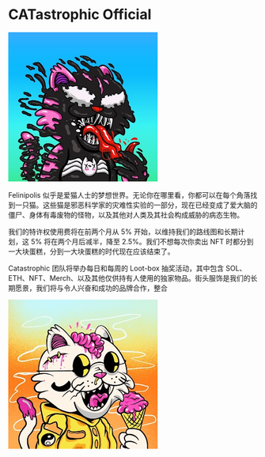 # CATastrophic Official



![dasda](dasda.png)

Felinipolis 似乎是爱猫人士的梦想世界。无论你在哪里看，你都可以在每个角落找到一只猫。这些猫是邪恶科学家的灾难性实验的一部分，现在已经变成了爱大脑的僵尸、身体有毒废物的怪物，以及其他对人类及其社会构成威胁的病态生物。

我们的特许权使用费将在前两个月从 5% 开始，以维持我们的路线图和长期计划，这 5% 将在两个月后减半，降至 2.5%。我们不想每次你卖出 NFT 时都分到一大块蛋糕，分到一大块蛋糕的时代现在应该结束了。

Catastrophic 团队将举办每日和每周的 Loot-box 抽奖活动，其中包含 SOL、ETH、NFT、Merch、以及其他仅供持有人使用的独家物品。街头服饰是我们的长期愿景，我们将与令人兴奋和成功的品牌合作，整合

![sdifn](sdifn.png)


